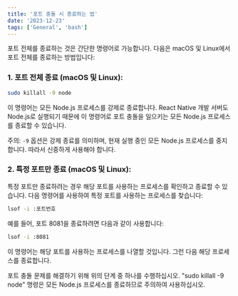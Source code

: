 ```yaml
---
title: '포트 충돌 시 종료하는 법'
date: '2023-12-23'
tags: ['General', 'bash']
---
```




포트 전체를 종료하는 것은 간단한 명령어로 가능합니다. 다음은 macOS 및 Linux에서 포트 전체를 종료하는 방법입니다:

### 1. **포트 전체 종료 (macOS 및 Linux):**

   ```bash
   sudo killall -9 node
   ```

   이 명령어는 모든 Node.js 프로세스를 강제로 종료합니다. React Native 개발 서버도 Node.js로 실행되기 때문에 이 명령어로 포트 충돌을 일으키는 모든 Node.js 프로세스를 종료할 수 있습니다.

   주의: `-9` 옵션은 강제 종료를 의미하며, 현재 실행 중인 모든 Node.js 프로세스를 중지합니다. 따라서 신중하게 사용해야 합니다.

### 2. **특정 포트만 종료 (macOS 및 Linux):**

   특정 포트만 종료하려는 경우 해당 포트를 사용하는 프로세스를 확인하고 종료할 수 있습니다. 다음 명령어를 사용하여 특정 포트를 사용하는 프로세스를 찾습니다:

   ```bash
   lsof -i :포트번호
   ```

   예를 들어, 포트 8081을 종료하려면 다음과 같이 사용합니다:

   ```bash
   lsof -i :8081
   ```

   이 명령어는 해당 포트를 사용하는 프로세스를 나열할 것입니다. 그런 다음 해당 프로세스를 종료합니다.

포트 충돌 문제를 해결하기 위해 위의 단계 중 하나를 수행하십시오. "sudo killall -9 node" 명령은 모든 Node.js 프로세스를 종료하므로 주의하여 사용하십시오.
